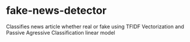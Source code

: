 # fake-news-detector
Classifies news article whether real or fake using TFIDF Vectorization and Passive Agressive Classification linear model
